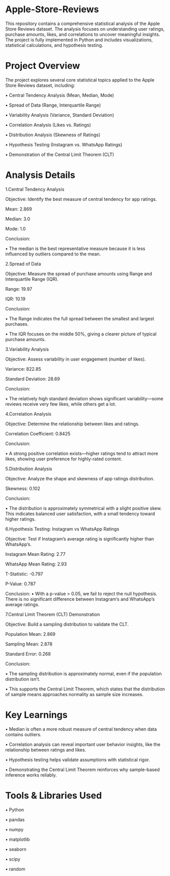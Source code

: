 # Apple-Store-Reviews


This repository contains a comprehensive statistical analysis of the Apple Store Reviews dataset. The analysis focuses on understanding user ratings, purchase amounts, likes, and correlations to uncover meaningful insights. The project is fully implemented in Python and includes visualizations, statistical calculations, and hypothesis testing.

# Project Overview
The project explores several core statistical topics applied to the Apple Store Reviews dataset, including:

• Central Tendency Analysis (Mean, Median, Mode)

• Spread of Data (Range, Interquartile Range)

• Variability Analysis (Variance, Standard Deviation)

• Correlation Analysis (Likes vs. Ratings)

• Distribution Analysis (Skewness of Ratings)

• Hypothesis Testing (Instagram vs. WhatsApp Ratings)

• Demonstration of the Central Limit Theorem (CLT)

# Analysis Details

1.Central Tendency Analysis

Objective: Identify the best measure of central tendency for app ratings.

Mean: 2.869

Median: 3.0

Mode: 1.0

Conclusion:

• The median is the best representative measure because it is less influenced by outliers compared to the mean.

2.Spread of Data

Objective: Measure the spread of purchase amounts using Range and Interquartile Range (IQR).

Range: 19.97

IQR: 10.19

Conclusion:

• The Range indicates the full spread between the smallest and largest purchases.

• The IQR focuses on the middle 50%, giving a clearer picture of typical purchase amounts.

3.Variability Analysis

Objective: Assess variability in user engagement (number of likes).

Variance: 822.85

Standard Deviation: 28.69

Conclusion:

• The relatively high standard deviation shows significant variability—some reviews receive very few likes, while others get a lot.

4.Correlation Analysis

Objective: Determine the relationship between likes and ratings.

Correlation Coefficient: 0.8425

Conclusion:

• A strong positive correlation exists—higher ratings tend to attract more likes, showing user preference for highly-rated content.

5.Distribution Analysis

Objective: Analyze the shape and skewness of app ratings distribution.

Skewness: 0.102

Conclusion:

• The distribution is approximately symmetrical with a slight positive skew. This indicates balanced user satisfaction, with a small tendency toward higher ratings.

6.Hypothesis Testing: Instagram vs WhatsApp Ratings

Objective: Test if Instagram’s average rating is significantly higher than WhatsApp’s.

Instagram Mean Rating: 2.77

WhatsApp Mean Rating: 2.93

T-Statistic: -0.797

P-Value: 0.787

Conclusion:
• With a p-value > 0.05, we fail to reject the null hypothesis. There is no significant difference between Instagram’s and WhatsApp’s average ratings.

7.Central Limit Theorem (CLT) Demonstration

Objective: Build a sampling distribution to validate the CLT.

Population Mean: 2.869

Sampling Mean: 2.878

Standard Error: 0.268

Conclusion:

• The sampling distribution is approximately normal, even if the population distribution isn’t.

• This supports the Central Limit Theorem, which states that the distribution of sample means approaches normality as sample size increases.

# Key Learnings

• Median is often a more robust measure of central tendency when data contains outliers.

• Correlation analysis can reveal important user behavior insights, like the relationship between ratings and likes.

• Hypothesis testing helps validate assumptions with statistical rigor.

• Demonstrating the Central Limit Theorem reinforces why sample-based inference works reliably.

# Tools & Libraries Used
• Python

• pandas

• numpy

• matplotlib

• seaborn

• scipy

• random
